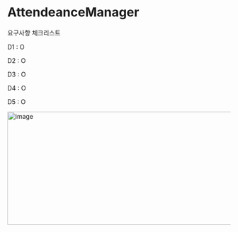 # AttendeanceManager


요구사항 체크리스트	

D1 :	O

D2 :	O

D3 :	O

D4 :	O

D5 :	O



<img width="668" height="256" alt="image" src="https://github.com/user-attachments/assets/24f90975-2745-4c9c-9aa0-dda216dc6a52" />
